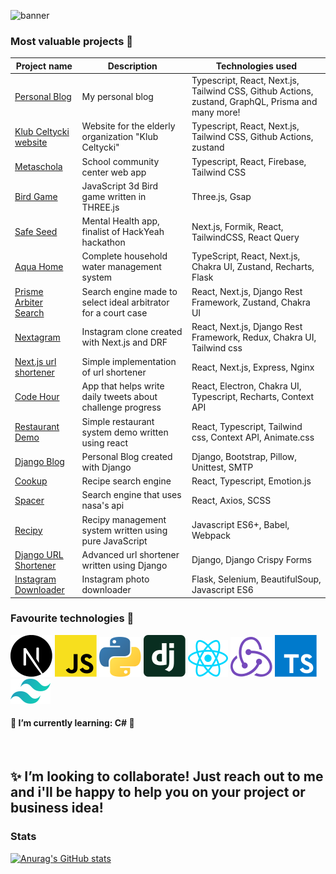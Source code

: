 ![banner](https://i.imgur.com/urshtV6.png)

<!--
# Hello! I'm Maciej 👋

I'm a 19 y/o aspiring developer actively looking for internship, junior-level job or project opportunities, currently studying computer science at ZSEL1 Cracow.

### Let's stay in touch ☎:

<img alt="Twitter URL" src="https://img.shields.io/twitter/url?color=%231eacff&label=Twitter&logo=twitter&style=flat-square&url=https%3A%2F%2Ftwitter.com%2Fmaciej_wiatr">
<a href="mailto:maciej.wiatr00@gmail.com?subject=Hello!%20👋"><img align="left" src="https://img.shields.io/badge/e‑mail-D14836.svg?style=for-the-badge&logo=GMail&logoColor=white"/></a>
<a href="https://www.linkedin.com/in/maciej-wiatr/"><img align="left" src="https://img.shields.io/badge/linkedin-0077B5.svg?style=for-the-badge&logo=linkedin&logoColor=white"/></a>
<br/>
-->

### Most valuable projects 📝

| Project name                                                                               | Description                                                    | Technologies used                                                                                 |
| ------------------------------------------------------------------------------------------ | -------------------------------------------------------------- | ------------------------------------------------------------------------------------------------- |
| <a href="https://github.com/MaciejWiatr/wiatr-blog">Personal Blog</a>                      | My personal blog                                               | Typescript, React, Next.js, Tailwind CSS, Github Actions, zustand, GraphQL, Prisma and many more! |
| <a href="https://github.com/MaciejWiatr/klub-celtycki">Klub Celtycki website</a>           | Website for the elderly organization "Klub Celtycki"           | Typescript, React, Next.js, Tailwind CSS, Github Actions, zustand                                 |
| <a href="https://github.com/MaciejWiatr/metaschola">Metaschola</a>                         | School community center web app                                | Typescript, React, Firebase, Tailwind CSS                                                         |
| <a href="https://github.com/MaciejWiatr/bird-game">Bird Game</a>                           | JavaScript 3d Bird game written in THREE.js                    | Three.js, Gsap                                                                                    |
| <a href="https://github.com/MaciejWiatr/SafeSeed">Safe Seed</a>                            | Mental Health app, finalist of HackYeah hackathon              | Next.js, Formik, React, TailwindCSS, React Query                                                  |
| <a href="https://github.com/MaciejWiatr/aquahome">Aqua Home</a>                            | Complete household water management system                     | TypeScript, React, Next.js, Chakra UI, Zustand, Recharts, Flask                                   |
| <a href="https://github.com/MaciejWiatr/prisme-arbitre-frontend">Prisme Arbiter Search</a> | Search engine made to select ideal arbitrator for a court case | React, Next.js, Django Rest Framework, Zustand, Chakra UI                                         |
| <a href="https://github.com/MaciejWiatr/Nextagram">Nextagram</a>                           | Instagram clone created with Next.js and DRF                   | React, Next.js, Django Rest Framework, Redux, Chakra UI, Tailwind css                             |
| <a href="https://github.com/MaciejWiatr/url-shortener-next">Next.js url shortener</a>      | Simple implementation of url shortener                         | React, Next.js, Express, Nginx                                                                    |
| <a href="https://github.com/MaciejWiatr/code-hour">Code Hour</a>                           | App that helps write daily tweets about challenge progress     | React, Electron, Chakra UI, Typescript, Recharts, Context API                                     |
| <a href="https://github.com/MaciejWiatr/react-restaurant">Restaurant Demo</a>              | Simple restaurant system demo written using react              | React, Typescript, Tailwind css, Context API, Animate.css                                         |
| <a href="https://github.com/MaciejWiatr/django-blog">Django Blog</a>                       | Personal Blog created with Django                              | Django, Bootstrap, Pillow, Unittest, SMTP                                                         |
| <a href="https://github.com/MaciejWiatr/cookup">Cookup</a>                                 | Recipe search engine                                           | React, Typescript, Emotion.js                                                                     |
| <a href="https://github.com/MaciejWiatr/spacer">Spacer</a>                                 | Search engine that uses nasa's api                             | React, Axios, SCSS                                                                                |
| <a href="https://github.com/MaciejWiatr/recipy">Recipy</a>                                 | Recipy management system written using pure JavaScript         | Javascript ES6+, Babel, Webpack                                                                   |
| <a href="https://github.com/MaciejWiatr/django-url-shortener">Django URL Shortener</a>     | Advanced url shortener written using Django                    | Django, Django Crispy Forms                                                                       |
| <a href="https://github.com/MaciejWiatr/igdownloader">Instagram Downloader</a>             | Instagram photo downloader                                     | Flask, Selenium, BeautifulSoup, Javascript ES6                                                    |

### Favourite technologies 💝

![Next](./icons/nextjs-icon.svg)
![Javascript](./icons/javascript.svg)
![Python](./icons/python.svg)
![Django](./icons/django-icon.svg)
![React](./icons/react.svg)
![Redux](./icons/redux.svg)
![Typescript](./icons/typescript-icon.svg)
![Tailwind](./icons/tailwindcss-icon.svg)

#### 🌱 I’m currently learning: C# 🚀

<br />

## ✨ I’m looking to collaborate! Just reach out to me and i'll be happy to help you on your project or business idea!

### Stats

[![Anurag's GitHub stats](https://github-readme-stats.vercel.app/api?username=MaciejWiatr&theme=react)](https://github.com/anuraghazra/github-readme-stats)
<br /><br />

<!--

